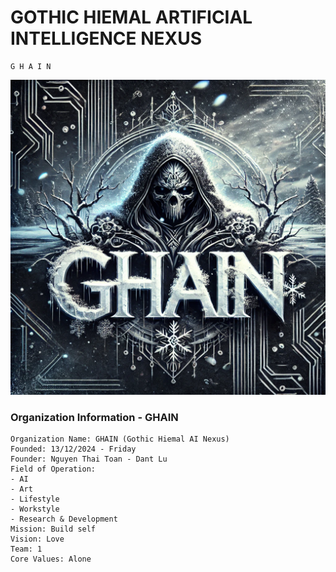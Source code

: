 
# GOTHIC HIEMAL ARTIFICIAL INTELLIGENCE NEXUS
    G H A I N
![](asset/avt1.png)
### Organization Information - GHAIN
```
Organization Name: GHAIN (Gothic Hiemal AI Nexus)
Founded: 13/12/2024 - Friday
Founder: Nguyen Thai Toan - Dant Lu
Field of Operation: 
- AI
- Art
- Lifestyle
- Workstyle
- Research & Development
Mission: Build self
Vision: Love
Team: 1
Core Values: Alone
```